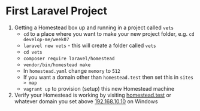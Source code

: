 # First Laravel Project

1. Getting a Homestead box up and running in a project called `vets`
    - `cd` to a place where you want to make your new project folder, e.g. `cd develop-me/week07`
    - `laravel new vets` - this will create a folder called `vets`
    - `cd vets`
    - `composer require laravel/homestead`
    - `vendor/bin/homestead make`
    - In `homestead.yaml` change `memory` to `512`
    - If you want a domain other than `homestead.test` then set this in `sites > map`
    - `vagrant up` to provision (setup) this new Homestead machine
1. Verify your Homestead is working by visiting [homestead.test](http://homestead.test) or whatever domain you set above [192.168.10.10](http://192.168.10.10) on Windows